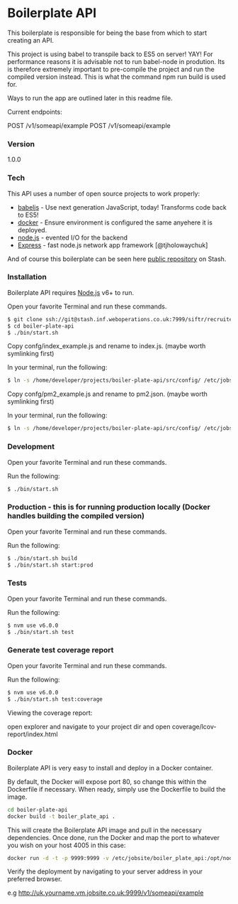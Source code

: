# Boilerplate API

This boilerplate is responsible for being the base from which to start creating an API.

This project is using babel to transpile back to ES5 on server! YAY! For performance reasons it is advisable not to run babel-node in prodution.
Its is therefore extremely important to pre-compile the project and run the compiled version instead. This is what the command npm run build
is used for. 

Ways to run the app are outlined later in this readme file.

Current endpoints:

POST /v1/someapi/example
POST /v1/someapi/example

### Version
1.0.0

### Tech

This API uses a number of open source projects to work properly:

* [babeljs] - Use next generation JavaScript, today! Transforms code back to ES5!
* [docker] - Ensure environment is configured the same anyehere it is deployed.
* [node.js] - evented I/O for the backend
* [Express] - fast node.js network app framework [@tjholowaychuk]

And of course this boilerplate can be seen here [public repository][git-repo-url]
 on Stash.

### Installation

Boilerplate API requires [Node.js](https://nodejs.org/) v6+ to run.

Open your favorite Terminal and run these commands.

```sh
$ git clone ssh://git@stash.inf.weboperations.co.uk:7999/siftr/recruiter-boilerplate-api.git
$ cd boiler-plate-api
$ ./bin/start.sh
```

Copy confg/index_example.js and rename to index.js. (maybe worth symlinking first)

In your terminal, run the following:

```sh
$ ln -s /home/developer/projects/boiler-plate-api/src/config/ /etc/jobsite/boiler_plate_api/index.js
```

Copy confg/pm2_example.js and rename to pm2.json. (maybe worth symlinking first)

In your terminal, run the following:

```sh
$ ln -s /home/developer/projects/boiler-plate-api/src/config/ /etc/jobsite/boiler_plate_api/pm2.json
```

### Development

Open your favorite Terminal and run these commands.

Run the following:

```sh
$ ./bin/start.sh
```

### Production - this is for running production locally (Docker handles building the compiled version)

Open your favorite Terminal and run these commands.

Run the following:

```sh
$ ./bin/start.sh build
$ ./bin/start.sh start:prod
```

### Tests

Open your favorite Terminal and run these commands.

Run the following:

```sh
$ nvm use v6.0.0
$ ./bin/start.sh test
```

### Generate test coverage report

Open your favorite Terminal and run these commands.

Run the following:

```sh
$ nvm use v6.0.0
$ ./bin/start.sh test:coverage
```

Viewing the coverage report:

open explorer and navigate to your project dir and open coverage/lcov-report/index.html

### Docker
Boilerplate API is very easy to install and deploy in a Docker container.

By default, the Docker will expose port 80, so change this within the Dockerfile if necessary. When ready, simply use the Dockerfile to build the image.

```sh
cd boiler-plate-api
docker build -t boiler_plate_api .
```

This will create the Boilerplate API image and pull in the necessary dependencies. Once done, run the Docker and map the port to whatever you wish on your host 4005 in this case:

```sh
docker run -d -t -p 9999:9999 -v /etc/jobsite/boiler_plate_api:/opt/nodeapp/config -v /etc/jobsite/oracle:/etc/jobsite/oracle -v /var/lib/docker/logs/boiler_plate_api/logs:/opt/boiler_plate_api/logs --name boiler_plate_api --restart=always boiler_plate_api
```

Verify the deployment by navigating to your server address in your preferred browser.

e.g http://uk.yourname.vm.jobsite.co.uk:9999/v1/someapi/example

[//]: # (These are reference links used in the body of this note and get stripped out when the markdown processor does its job. There is no need to format nicely because it shouldn't be seen. Thanks SO - http://stackoverflow.com/questions/4823468/store-comments-in-markdown-syntax)


   [babeljs]: <https://babeljs.io/>
   [docker]: <https://www.docker.com/>
   [git-repo-url]: <http://stash.inf.weboperations.co.uk:7990/projects/SIFTR/repos/recruiter-boilerplate-api/browse>
   [git-clone-url]: <ssh://git@stash.inf.weboperations.co.uk:7999/siftr/recruiter-boilerplate-api.git>
   [node.js]: <http://nodejs.org>
   [express]: <http://expressjs.com>
